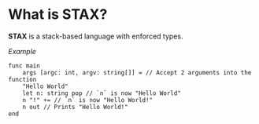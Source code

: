 # What is STAX?
**STAX** is a stack-based language with enforced types.

*Example*
```stax
func main
	args [argc: int, argv: string[]] = // Accept 2 arguments into the function 
	"Hello World"
	let n: string pop // `n` is now "Hello World"
	n "!" += // `n` is now "Hello World!"
	n out // Prints "Hello World!"
end
```
